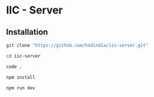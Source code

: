 # IIC - Server

## Installation

```sh
git clone "https://github.com/hndindia/iic-server.git"

cd iic-server

code .

npm install

npm run dev
```
